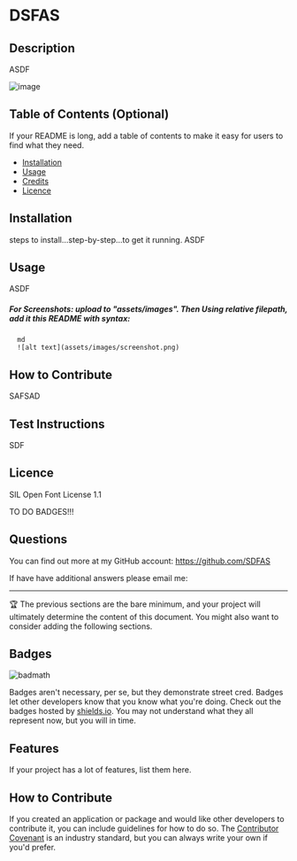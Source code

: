 # DSFAS

  ## Description
  ASDF
  
  ![image](https://img.shields.io/badge/License-Apache_2.0-blue.svg)

  ## Table of Contents (Optional)
  
  If your README is long, add a table of contents to make it easy for users to find what they need.
  
  - [Installation](#installation)
  - [Usage](#usage)
  - [Credits](#credits)
  - [Licence](#licence)
  
  ## Installation
  
  steps to install...step-by-step...to get it running.
  ASDF
  
  ## Usage
  
  ASDF
    
  ##### For Screenshots: upload to "assets/images". Then Using relative filepath, add it this README with syntax:
      md
      ![alt text](assets/images/screenshot.png)


  ## How to Contribute
  
  SAFSAD


  ## Test Instructions
  
  SDF


  ## Licence
  
  SIL Open Font License 1.1
  

TO DO BADGES!!!


## Questions

You can find out more at my GitHub account: <https://github.com/SDFAS>

If have have additional answers please email me: <DSAF>

-----


  
  🏆 The previous sections are the bare minimum, and your project will ultimately determine the content of this document. You might also want to consider adding the following sections.
  
  ## Badges
  
  ![badmath](https://img.shields.io/github/languages/top/lernantino/badmath)
  
  Badges aren't necessary, per se, but they demonstrate street cred. Badges let other developers know that you know what you're doing. Check out the badges hosted by [shields.io](https://shields.io/). You may not understand what they all represent now, but you will in time.
  
  ## Features
  
  If your project has a lot of features, list them here.
  
  ## How to Contribute
  
  If you created an application or package and would like other developers to contribute it, you can include guidelines for how to do so. The [Contributor Covenant](https://www.contributor-covenant.org/) is an industry standard, but you can always write your own if you'd prefer.
